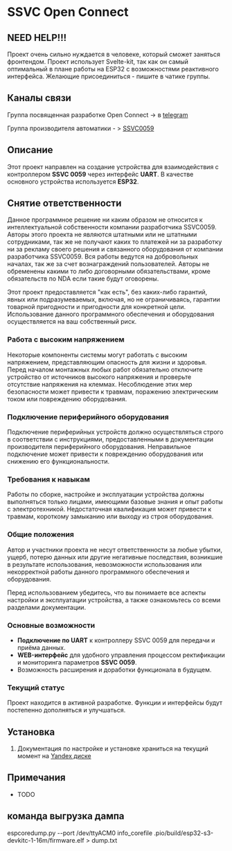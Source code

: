 # SSVC Open Connect

## NEED HELP!!!

Проект очень сильно нуждается в человеке, который сможет заняться фронтендом. Проект использует Svelte-kit, так как он самый оптимальный в плане работы на ESP32 с возможностями реактивного интерфейса.
Желающие присоединиться - пишите в чатике группы.


## Каналы связи

Группа посвященная разработке Open Connect -> в [telegram](https://t.me/demoncat_home/3) 

Группа производителя автоматики - > [SSVC0059](https://t.me/ssvc0059_chat)

## Описание

Этот проект направлен на создание устройства для взаимодействия с контроллером **SSVC 0059** через интерфейс **UART**.
В качестве основного устройства используется **ESP32**.

## Снятие ответственности

Данное программное решение ни каким образом не относится к интеллектуальной собственности компании разработчика SSVC0059. Авторы этого проекта не являются штатными или не штатными сотрудниками, так же не получают каких то платежей ни за разработку ни за рекламу своего решения и связанного оборудования от компании разработчика SSVC0059. Вся работы ведутся на добровольных началах, так же за счет вознаграждений пользователей. Авторы не обременены какими то либо договорными обязательствами, кроме обязательств по NDA если такие будут оговорены.

Этот проект предоставляется "как есть", без каких-либо гарантий, явных или подразумеваемых, включая, но не ограничиваясь, гарантии товарной пригодности и пригодности для конкретной цели. Использование данного программного обеспечения и оборудования осуществляется на ваш собственный риск.  

### Работа с высоким напряжением  
Некоторые компоненты системы могут работать с высоким напряжением, представляющим опасность для жизни и здоровья. Перед началом монтажных любых работ обязательно отключите устройство от источников высокого напряжения и проверьте отсутствие напряжения на клеммах. Несоблюдение этих мер безопасности может привести к травмам, поражению электрическим током или повреждению оборудования.

### Подключение периферийного оборудования  
Подключение периферийных устройств должно осуществляться строго в соответствии с инструкциями, предоставленными в документации производителя периферийного оборудования. Неправильное подключение может привести к повреждению оборудования или снижению его функциональности.  

### Требования к навыкам  
Работы по сборке, настройке и эксплуатации устройства должны выполняться только лицами, имеющими базовые знания и опыт работы с электротехникой. Недостаточная квалификация может привести к травмам, короткому замыканию или выходу из строя оборудования.  

### Общие положения  
Автор и участники проекта не несут ответственности за любые убытки, ущерб, потерю данных или другие негативные последствия, возникшие в результате использования, невозможности использования или некорректной работы данного программного обеспечения и оборудования.  

Перед использованием убедитесь, что вы понимаете все аспекты настройки и эксплуатации устройства, а также ознакомьтесь со всеми разделами документации.


### Основные возможности

- **Подключение по UART** к контроллеру SSVC 0059 для передачи и приёма данных.
- **WEB-интерфейс** для удобного управления процессом ректификации и мониторинга параметров **SSVC 0059**.
- Возможность расширения и доработки функционала в будущем.

### Текущий статус

Проект находится в активной разработке. Функции и интерфейсы будут постепенно дополняться и улучшаться.

## Установка

1. Документация по настройке и установке храниться на текущий момент на [Yandex диске](https://disk.yandex.ru/d/oCTET2X-F2TFOw)

## Примечания

- TODO

## команда выгрузка дампа 

espcoredump.py --port /dev/ttyACM0  info_corefile .pio/build/esp32-s3-devkitc-1-16m/firmware.elf > dump.txt
